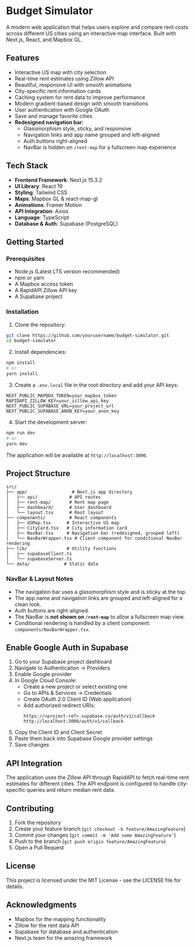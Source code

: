 # Budget Simulator

A modern web application that helps users explore and compare rent costs across different US cities using an interactive map interface. Built with Next.js, React, and Mapbox GL.

## Features

- Interactive US map with city selection
- Real-time rent estimates using Zillow API
- Beautiful, responsive UI with smooth animations
- City-specific rent information cards
- Caching system for rent data to improve performance
- Modern gradient-based design with smooth transitions
- User authentication with Google OAuth
- Save and manage favorite cities
- **Redesigned navigation bar:**
  - Glassmorphism style, sticky, and responsive
  - Navigation links and app name grouped and left-aligned
  - Auth buttons right-aligned
  - NavBar is hidden on `/rent-map` for a fullscreen map experience

## Tech Stack

- **Frontend Framework**: Next.js 15.3.2
- **UI Library**: React 19
- **Styling**: Tailwind CSS
- **Maps**: Mapbox GL & react-map-gl
- **Animations**: Framer Motion
- **API Integration**: Axios
- **Language**: TypeScript
- **Database & Auth**: Supabase (PostgreSQL)

## Getting Started

### Prerequisites

- Node.js (Latest LTS version recommended)
- npm or yarn
- A Mapbox access token
- A RapidAPI Zillow API key
- A Supabase project

### Installation

1. Clone the repository:
```bash
git clone https://github.com/yourusername/budget-simulator.git
cd budget-simulator
```

2. Install dependencies:
```bash
npm install
# or
yarn install
```

3. Create a `.env.local` file in the root directory and add your API keys:
```
NEXT_PUBLIC_MAPBOX_TOKEN=your_mapbox_token
RAPIDAPI_ZILLOW_KEY=your_zillow_api_key
NEXT_PUBLIC_SUPABASE_URL=your_project_url
NEXT_PUBLIC_SUPABASE_ANON_KEY=your_anon_key
```

4. Start the development server:
```bash
npm run dev
# or
yarn dev
```

The application will be available at `http://localhost:3000`.

## Project Structure

```
src/
├── app/                 # Next.js app directory
│   ├── api/            # API routes
│   ├── rent-map/       # Rent map page
│   ├── dashboard/      # User dashboard
│   └── layout.tsx      # Root layout
├── components/         # React components
│   ├── USMap.tsx      # Interactive US map
│   ├── CityCard.tsx   # City information card
│   ├── NavBar.tsx     # Navigation bar (redesigned, grouped left)
│   └── NavBarWrapper.tsx # Client component for conditional NavBar rendering
├── lib/               # Utility functions
│   ├── supabaseClient.ts
│   └── supabaseServer.ts
└── data/             # Static data
```

### NavBar & Layout Notes
- The navigation bar uses a glassmorphism style and is sticky at the top.
- The app name and navigation links are grouped and left-aligned for a clean look.
- Auth buttons are right-aligned.
- The NavBar is **not shown on `/rent-map`** to allow a fullscreen map view.
- Conditional rendering is handled by a client component: `components/NavBarWrapper.tsx`.

## Enable Google Auth in Supabase

1. Go to your Supabase project dashboard
2. Navigate to Authentication → Providers
3. Enable Google provider
4. In Google Cloud Console:
   - Create a new project or select existing one
   - Go to APIs & Services → Credentials
   - Create OAuth 2.0 Client ID (Web application)
   - Add authorized redirect URIs:
     ```
     https://<project-ref>.supabase.co/auth/v1/callback
     http://localhost:3000/auth/v1/callback
     ```
5. Copy the Client ID and Client Secret
6. Paste them back into Supabase Google provider settings
7. Save changes

## API Integration

The application uses the Zillow API through RapidAPI to fetch real-time rent estimates for different cities. The API endpoint is configured to handle city-specific queries and return median rent data.

## Contributing

1. Fork the repository
2. Create your feature branch (`git checkout -b feature/AmazingFeature`)
3. Commit your changes (`git commit -m 'Add some AmazingFeature'`)
4. Push to the branch (`git push origin feature/AmazingFeature`)
5. Open a Pull Request

## License

This project is licensed under the MIT License - see the LICENSE file for details.

## Acknowledgments

- Mapbox for the mapping functionality
- Zillow for the rent data API
- Supabase for database and authentication
- Next.js team for the amazing framework

